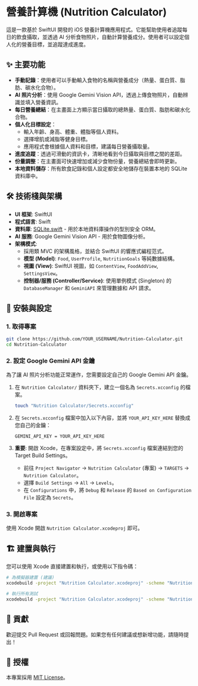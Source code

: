 # 營養計算機 (Nutrition Calculator)

這是一款基於 SwiftUI 開發的 iOS 營養計算機應用程式。它能幫助使用者追蹤每日的飲食攝取，並透過 AI 分析食物照片，自動計算營養成分。使用者可以設定個人化的營養目標，並追蹤達成進度。

## ✨ 主要功能

- **手動記錄**：使用者可以手動輸入食物的名稱與營養成分（熱量、蛋白質、脂肪、碳水化合物）。
- **AI 照片分析**：使用 Google Gemini Vision API，透過上傳食物照片，自動辨識並填入營養資訊。
- **每日營養總結**：在主畫面上方顯示當日攝取的總熱量、蛋白質、脂肪和碳水化合物。
- **個人化目標設定**：
    - 輸入年齡、身高、體重、體脂等個人資料。
    - 選擇增肌或減脂等健身目標。
    - 應用程式會根據個人資料和目標，建議每日營養攝取量。
- **進度追蹤**：透過可滑動的資訊卡，清晰地看到今日攝取與目標之間的差距。
- **份量調整**：在主畫面可快速增加或減少食物份量，營養總結會即時更新。
- **本地資料儲存**：所有飲食記錄和個人設定都安全地儲存在裝置本地的 SQLite 資料庫中。

## 🛠️ 技術棧與架構

- **UI 框架**: SwiftUI
- **程式語言**: Swift
- **資料庫**: [SQLite.swift](https://github.com/stephencelis/SQLite.swift) - 用於本地資料庫操作的型別安全 ORM。
- **AI 服務**: Google Gemini Vision API - 用於食物圖像分析。
- **架構模式**:
    - 採用類 MVC 的架構風格，並結合 SwiftUI 的響應式編程范式。
    - **模型 (Model)**: `Food`, `UserProfile`, `NutritionGoals` 等純數據結構。
    - **視圖 (View)**: SwiftUI 視圖，如 `ContentView`, `FoodAddView`, `SettingsView`。
    - **控制器/服務 (Controller/Service)**: 使用單例模式 (Singleton) 的 `DatabaseManager` 和 `GeminiAPI` 來管理數據和 API 請求。

## 🚀 安裝與設定

### 1. 取得專案

```bash
git clone https://github.com/YOUR_USERNAME/Nutrition-Calculator.git
cd Nutrition-Calculator
```

### 2. 設定 Google Gemini API 金鑰

為了讓 AI 照片分析功能正常運作，您需要設定自己的 Google Gemini API 金鑰。

1.  在 `Nutrition Calculator/` 資料夾下，建立一個名為 `Secrets.xcconfig` 的檔案。

    ```bash
    touch "Nutrition Calculator/Secrets.xcconfig"
    ```

2.  在 `Secrets.xcconfig` 檔案中加入以下內容，並將 `YOUR_API_KEY_HERE` 替換成您自己的金鑰：

    ```
    GEMINI_API_KEY = YOUR_API_KEY_HERE
    ```

3.  **重要**: 開啟 Xcode，在專案設定中，將 `Secrets.xcconfig` 檔案連結到您的 Target Build Settings。

    - 前往 `Project Navigator` -> `Nutrition Calculator` (專案) -> `TARGETS` -> `Nutrition Calculator`。
    - 選擇 `Build Settings` -> `All` -> `Levels`。
    - 在 `Configurations` 中，將 `Debug` 和 `Release` 的 `Based on Configuration File` 設定為 `Secrets`。

### 3. 開啟專案

使用 Xcode 開啟 `Nutrition Calculator.xcodeproj` 即可。

## 🏗️ 建置與執行

您可以使用 Xcode 直接建置和執行，或使用以下指令碼：

```bash
# 為模擬器建置 (建議)
xcodebuild -project "Nutrition Calculator.xcodeproj" -scheme "Nutrition Calculator" -destination 'platform=iOS Simulator,name=iPhone 15' build

# 執行所有測試
xcodebuild -project "Nutrition Calculator.xcodeproj" -scheme "Nutrition Calculator" test
```

## 🤝 貢獻

歡迎提交 Pull Request 或回報問題。如果您有任何建議或想新增功能，請隨時提出！

## 📄 授權

本專案採用 [MIT License](LICENSE)。
